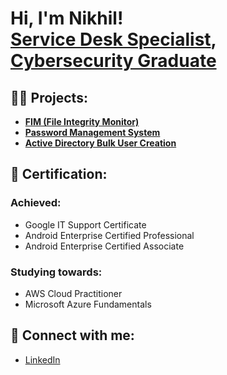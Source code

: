 <h1>Hi, I'm Nikhil! <br/><a href="https://github.com/NikhilThakur-IT">Service Desk Specialist</a>, <a href="https://www.linkedin.com/in/NikhilThakur-IT/">Cybersecurity Graduate</a></h1>

<h2>👨‍💻 Projects:</h2>

 -  <b>[FIM (File Integrity Monitor)](https://github.com/NikhilThakur-IT/FileIntegrityMonitor)</b>
 -  <b>[Password Management System](https://github.com/NikhilThakur-IT/Password-Manager) </b>
 -  <b>[Active Directory Bulk User Creation](https://github.com/NikhilThakur-IT/Active-Directory-User-Creation)</b>
 

<h2> 🧾 Certification:</h2> 

<h3> Achieved: </h3>

- Google IT Support Certificate
- Android Enterprise Certified Professional
- Android Enterprise Certified Associate

<h3> Studying towards: </h3>

- AWS Cloud Practitioner
- Microsoft Azure Fundamentals 

<h2> 🤳 Connect with me:</h2> 

- [LinkedIn](https://www.linkedin.com/in/nikhilthakur-it)

